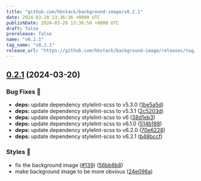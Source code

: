 ```yaml
---
title: "github.com/hbstack/background-image/v0.2.1"
date: 2024-03-20 13:36:36 +0000 UTC
publishDate: 2024-03-20 13:36:50 +0000 UTC
draft: false
prerelease: false
name: "v0.2.1"
tag_name: "v0.2.1"
release_url: "https://github.com/hbstack/background-image/releases/tag/v0.2.1"
---
```


## [0.2.1](https://github.com/hbstack/background-image/compare/v0.2.0...v0.2.1) (2024-03-20)


### Bug Fixes 🐞

* **deps:** update dependency stylelint-scss to v5.3.0 ([1be5a5d](https://github.com/hbstack/background-image/commit/1be5a5dc66de882ca937b17f83645f17476aba01))
* **deps:** update dependency stylelint-scss to v5.3.1 ([2c5203d](https://github.com/hbstack/background-image/commit/2c5203dc665ee639024da8dac6c4de250d636f98))
* **deps:** update dependency stylelint-scss to v6 ([38d1eb3](https://github.com/hbstack/background-image/commit/38d1eb3209441ca8a31a0e1aafe8b0ac4f68c441))
* **deps:** update dependency stylelint-scss to v6.1.0 ([514b188](https://github.com/hbstack/background-image/commit/514b1883f1b398c145ddf179d1226093894be018))
* **deps:** update dependency stylelint-scss to v6.2.0 ([70e6228](https://github.com/hbstack/background-image/commit/70e6228881ad9f0e09366182e02572597d8677df))
* **deps:** update dependency stylelint-scss to v6.2.1 ([b48bccf](https://github.com/hbstack/background-image/commit/b48bccf6642fb499c1238c8f7abbbf507de98c08))


### Styles 🎨

* fix the background image ([#139](https://github.com/hbstack/background-image/issues/139)) ([56bb6b8](https://github.com/hbstack/background-image/commit/56bb6b80f33841b9e2a874a5a8fcf82ade57b047))
* make background image to be more obvious ([24e096a](https://github.com/hbstack/background-image/commit/24e096acc5dc279eadb122f62aa9511f7c06a7e4))
